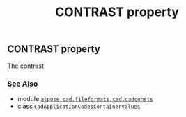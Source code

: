﻿---
title: CONTRAST property
second_title: Aspose.CAD for Python via .NET API References
description: 
type: docs
weight: 50
url: /python-net/aspose.cad.fileformats.cad.cadconsts/cadapplicationcodescontainervalues/contrast/
is_root: false
---

## CONTRAST property


The contrast

### See Also
* module [`aspose.cad.fileformats.cad.cadconsts`](../../)
* class [`CadApplicationCodesContainerValues`](/cad/python-net/aspose.cad.fileformats.cad.cadconsts/cadapplicationcodescontainervalues)
